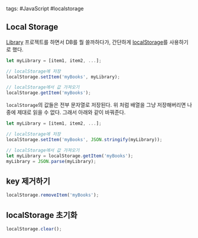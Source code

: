 tags: #JavaScript #localstorage

## Local Storage
[Library](https://github.com/jioneeu/library) 프로젝트를 하면서 DB를 뭘 쓸까하다가, 
간단하게 [localStorage](https://developer.mozilla.org/en-US/docs/Web/API/Window/localStorage)를 사용하기로 했다.

```js 
let myLibrary = [item1, item2, ...];

// localStorage에 저장
localStorage.setItem('myBooks', myLibrary);

// localStorage에서 값 가져오기
localStorage.getItem('myBooks');
```

`localStorage`의 값들은 전부 문자열로 저장된다. 위 처럼 배열을 그냥 저장해버리면 나중에 제대로 
읽을 수 없다. 그래서 아래와 같이 바꿔준다.

```js 
let myLibrary = [item1, item2, ...];

// localStorage에 저장
localStorage.setItem('myBooks', JSON.stringify(myLibrary));

// localStorage에서 값 가져오기
let myLibrary = localStorage.getItem('myBooks');
myLibrary = JSON.parse(myLibrary);
```

## key 제거하기 
  ```js 
localStorage.removeItem('myBooks');
  ```

## localStorage 초기화
  ```js 
localStorage.clear();
  ```
